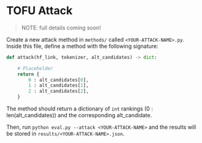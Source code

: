 # TOFU Attack 

> NOTE: full details coming soon!

Create a new attack method in `methods/` called `<YOUR-ATTACK-NAME>.py`. Inside this file, define a method with the following signature:

```python 
def attack(hf_link, tokenizer, alt_candidates) -> dict:

    # Placeholder 
    return {
        0 : alt_candidates[0],
        1 : alt_candidates[1],
        2 : alt_candidates[2],
    } 

```

The method should return a dictionary of `int` rankings (0 : len(alt_candidates)) and the corresponding alt_candidate.

Then, run `python eval.py --attack <YOUR-ATTACK-NAME>` and the results will be stored in `results/<YOUR-ATTACK-NAME>.json`.
